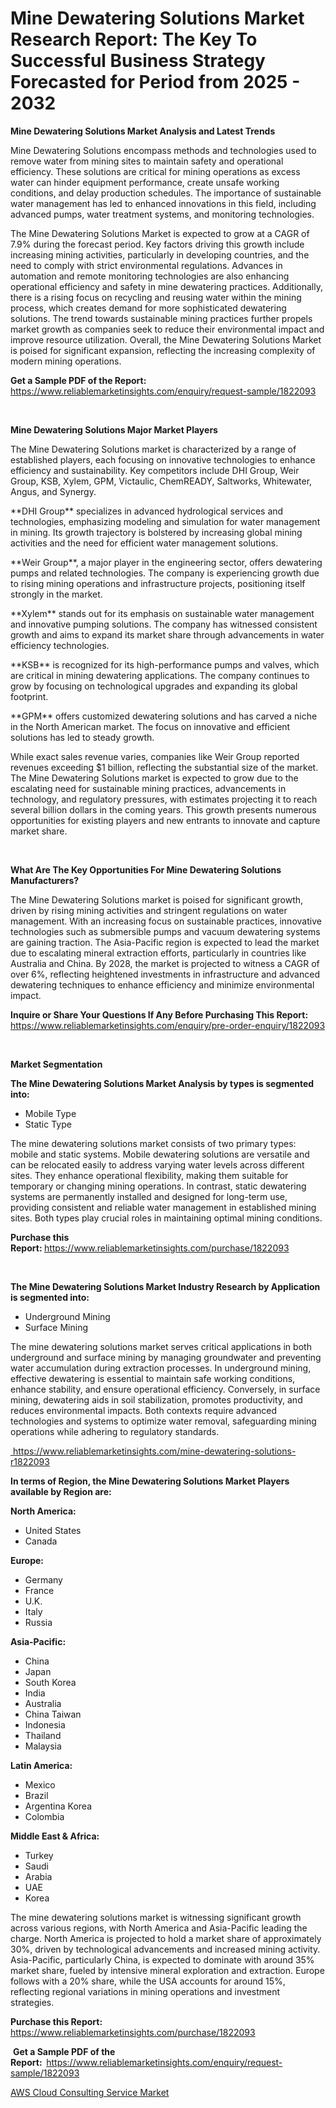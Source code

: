 <p><h1>Mine Dewatering Solutions Market Research Report: The Key To Successful Business Strategy Forecasted for Period from 2025 - 2032</h1></p><p><strong>Mine Dewatering Solutions Market Analysis and Latest Trends</strong></p>
<p><p>Mine Dewatering Solutions encompass methods and technologies used to remove water from mining sites to maintain safety and operational efficiency. These solutions are critical for mining operations as excess water can hinder equipment performance, create unsafe working conditions, and delay production schedules. The importance of sustainable water management has led to enhanced innovations in this field, including advanced pumps, water treatment systems, and monitoring technologies.</p><p>The Mine Dewatering Solutions Market is expected to grow at a CAGR of 7.9% during the forecast period. Key factors driving this growth include increasing mining activities, particularly in developing countries, and the need to comply with strict environmental regulations. Advances in automation and remote monitoring technologies are also enhancing operational efficiency and safety in mine dewatering practices. Additionally, there is a rising focus on recycling and reusing water within the mining process, which creates demand for more sophisticated dewatering solutions. The trend towards sustainable mining practices further propels market growth as companies seek to reduce their environmental impact and improve resource utilization. Overall, the Mine Dewatering Solutions Market is poised for significant expansion, reflecting the increasing complexity of modern mining operations.</p></p>
<p><strong>Get a Sample PDF of the Report:&nbsp;</strong> <a href="https://www.reliablemarketinsights.com/enquiry/request-sample/1822093?utm_campaign=2183&utm_medium=2&utm_source=Github&utm_content=ia&utm_term=09032025&utm_id=mine-dewatering-solutions">https://www.reliablemarketinsights.com/enquiry/request-sample/1822093</a></p>
<p>&nbsp;</p>
<p><strong>Mine Dewatering Solutions Major Market Players</strong></p>
<p><p>The Mine Dewatering Solutions market is characterized by a range of established players, each focusing on innovative technologies to enhance efficiency and sustainability. Key competitors include DHI Group, Weir Group, KSB, Xylem, GPM, Victaulic, ChemREADY, Saltworks, Whitewater, Angus, and Synergy.</p><p>**DHI Group** specializes in advanced hydrological services and technologies, emphasizing modeling and simulation for water management in mining. Its growth trajectory is bolstered by increasing global mining activities and the need for efficient water management solutions.</p><p>**Weir Group**, a major player in the engineering sector, offers dewatering pumps and related technologies. The company is experiencing growth due to rising mining operations and infrastructure projects, positioning itself strongly in the market.</p><p>**Xylem** stands out for its emphasis on sustainable water management and innovative pumping solutions. The company has witnessed consistent growth and aims to expand its market share through advancements in water efficiency technologies.</p><p>**KSB** is recognized for its high-performance pumps and valves, which are critical in mining dewatering applications. The company continues to grow by focusing on technological upgrades and expanding its global footprint.</p><p>**GPM** offers customized dewatering solutions and has carved a niche in the North American market. The focus on innovative and efficient solutions has led to steady growth.</p><p>While exact sales revenue varies, companies like Weir Group reported revenues exceeding $1 billion, reflecting the substantial size of the market. The Mine Dewatering Solutions market is expected to grow due to the escalating need for sustainable mining practices, advancements in technology, and regulatory pressures, with estimates projecting it to reach several billion dollars in the coming years. This growth presents numerous opportunities for existing players and new entrants to innovate and capture market share.</p></p>
<p>&nbsp;</p>
<p><strong>What Are The Key Opportunities For Mine Dewatering Solutions Manufacturers?</strong></p>
<p><p>The Mine Dewatering Solutions market is poised for significant growth, driven by rising mining activities and stringent regulations on water management. With an increasing focus on sustainable practices, innovative technologies such as submersible pumps and vacuum dewatering systems are gaining traction. The Asia-Pacific region is expected to lead the market due to escalating mineral extraction efforts, particularly in countries like Australia and China. By 2028, the market is projected to witness a CAGR of over 6%, reflecting heightened investments in infrastructure and advanced dewatering techniques to enhance efficiency and minimize environmental impact.</p></p>
<p><strong>Inquire or Share Your Questions If Any Before Purchasing This Report:</strong> <a href="https://www.reliablemarketinsights.com/enquiry/pre-order-enquiry/1822093?utm_campaign=2183&utm_medium=2&utm_source=Github&utm_content=ia&utm_term=09032025&utm_id=mine-dewatering-solutions">https://www.reliablemarketinsights.com/enquiry/pre-order-enquiry/1822093</a></p>
<p>&nbsp;</p>
<p><strong>Market Segmentation</strong></p>
<p><strong>The Mine Dewatering Solutions Market Analysis by types is segmented into:</strong></p>
<p><ul><li>Mobile Type</li><li>Static Type</li></ul></p>
<p><p>The mine dewatering solutions market consists of two primary types: mobile and static systems. Mobile dewatering solutions are versatile and can be relocated easily to address varying water levels across different sites. They enhance operational flexibility, making them suitable for temporary or changing mining operations. In contrast, static dewatering systems are permanently installed and designed for long-term use, providing consistent and reliable water management in established mining sites. Both types play crucial roles in maintaining optimal mining conditions.</p></p>
<p><strong>Purchase this Report:&nbsp;</strong><a href="https://www.reliablemarketinsights.com/purchase/1822093?utm_campaign=2183&utm_medium=2&utm_source=Github&utm_content=ia&utm_term=09032025&utm_id=mine-dewatering-solutions">https://www.reliablemarketinsights.com/purchase/1822093</a></p>
<p>&nbsp;</p>
<p><strong>The Mine Dewatering Solutions Market Industry Research by Application is segmented into:</strong></p>
<p><ul><li>Underground Mining</li><li>Surface Mining</li></ul></p>
<p><p>The mine dewatering solutions market serves critical applications in both underground and surface mining by managing groundwater and preventing water accumulation during extraction processes. In underground mining, effective dewatering is essential to maintain safe working conditions, enhance stability, and ensure operational efficiency. Conversely, in surface mining, dewatering aids in soil stabilization, promotes productivity, and reduces environmental impacts. Both contexts require advanced technologies and systems to optimize water removal, safeguarding mining operations while adhering to regulatory standards.</p></p>
<p><a href="https://www.reliablemarketinsights.com/mine-dewatering-solutions-r1822093?utm_campaign=2183&utm_medium=2&utm_source=Github&utm_content=ia&utm_term=09032025&utm_id=mine-dewatering-solutions">&nbsp;https://www.reliablemarketinsights.com/mine-dewatering-solutions-r1822093</a></p>
<p><strong>In terms of Region, the Mine Dewatering Solutions Market Players available by Region are:</strong></p>
<p>
    <p> <strong> North America: </strong>
        <ul>
            <li>United States</li>
            <li>Canada</li>
        </ul>
        </p> 
    <p> <strong> Europe: </strong>
        <ul>
            <li>Germany</li>
            <li>France</li>
            <li>U.K.</li>
            <li>Italy</li>
            <li>Russia</li>
        </ul>
        </p> 
    <p> <strong> Asia-Pacific: </strong>
        <ul>
            <li>China</li>
            <li>Japan</li>
            <li>South Korea</li>
            <li>India</li>
            <li>Australia</li>
            <li>China Taiwan</li>
            <li>Indonesia</li>
            <li>Thailand</li>
            <li>Malaysia</li>
        </ul>
        </p> 
    <p> <strong> Latin America: </strong>
        <ul>
            <li>Mexico</li>
            <li>Brazil</li>
            <li>Argentina Korea</li>
            <li>Colombia</li>
        </ul>
        </p> 
    <p> <strong> Middle East & Africa: </strong>
        <ul>
            <li>Turkey</li>
            <li>Saudi</li>
            <li>Arabia</li>
            <li>UAE</li>
            <li>Korea</li>
        </ul>
    </p>
    </p>
<p><p>The mine dewatering solutions market is witnessing significant growth across various regions, with North America and Asia-Pacific leading the charge. North America is projected to hold a market share of approximately 30%, driven by technological advancements and increased mining activity. Asia-Pacific, particularly China, is expected to dominate with around 35% market share, fueled by intensive mineral exploration and extraction. Europe follows with a 20% share, while the USA accounts for around 15%, reflecting regional variations in mining operations and investment strategies.</p></p>
<p><strong>Purchase this Report: </strong><a href="https://www.reliablemarketinsights.com/purchase/1822093?utm_campaign=2183&utm_medium=2&utm_source=Github&utm_content=ia&utm_term=09032025&utm_id=mine-dewatering-solutions">https://www.reliablemarketinsights.com/purchase/1822093</a></p>
<p>&nbsp;<strong>Get a Sample PDF of the Report:&nbsp;&nbsp;</strong><a href="https://www.reliablemarketinsights.com/enquiry/request-sample/1822093?utm_campaign=2183&utm_medium=2&utm_source=Github&utm_content=ia&utm_term=09032025&utm_id=mine-dewatering-solutions">https://www.reliablemarketinsights.com/enquiry/request-sample/1822093</a></p>
<p><strong></strong></p>
<p><p><a href="https://github.com/tamvrosiya/Market-Research-Report-List-6/blob/main/aws-cloud-consulting-service-market.md?utm_campaign=2183&utm_medium=2&utm_source=Github&utm_content=ia&utm_term=09032025&utm_id=mine-dewatering-solutions">AWS Cloud Consulting Service Market</a></p></p>